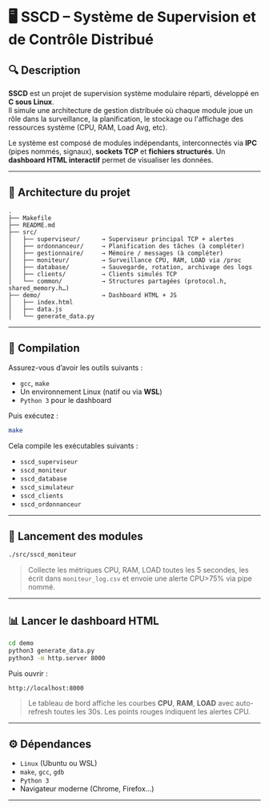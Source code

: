 # 🖥️ SSCD – Système de Supervision et de Contrôle Distribué

## 🔍 Description

**SSCD** est un projet de supervision système modulaire réparti, développé en **C sous Linux**.  
Il simule une architecture de gestion distribuée où chaque module joue un rôle dans la surveillance, la planification, le stockage ou l'affichage des ressources système (CPU, RAM, Load Avg, etc).

Le système est composé de modules indépendants, interconnectés via **IPC** (pipes nommés, signaux), **sockets TCP** et **fichiers structurés**. Un **dashboard HTML interactif** permet de visualiser les données.

---

## 🧱 Architecture du projet

```plaintext
.
├── Makefile
├── README.md
├── src/
│   ├── superviseur/      → Superviseur principal TCP + alertes
│   ├── ordonnanceur/     → Planification des tâches (à compléter)
│   ├── gestionnaire/     → Mémoire / messages (à compléter)
│   ├── moniteur/         → Surveillance CPU, RAM, LOAD via /proc
│   ├── database/         → Sauvegarde, rotation, archivage des logs
│   ├── clients/          → Clients simulés TCP
│   └── common/           → Structures partagées (protocol.h, shared_memory.h…)
├── demo/                 → Dashboard HTML + JS
│   ├── index.html
│   ├── data.js
│   └── generate_data.py
```

---

## 🔧 Compilation

Assurez-vous d’avoir les outils suivants :

- `gcc`, `make`
- Un environnement Linux (natif ou via **WSL**)
- `Python 3` pour le dashboard

Puis exécutez :

```bash
make
```

Cela compile les exécutables suivants :

- `sscd_superviseur`
- `sscd_moniteur`
- `sscd_database`
- `sscd_simulateur`
- `sscd_clients`
- `sscd_ordonnanceur`

---

## 🚀 Lancement des modules

```bash
./src/sscd_moniteur
```

> Collecte les métriques CPU, RAM, LOAD toutes les 5 secondes, les écrit dans `moniteur_log.csv` et envoie une alerte CPU>75% via pipe nommé.

---

## 📊 Lancer le dashboard HTML

```bash
cd demo
python3 generate_data.py
python3 -m http.server 8000
```

Puis ouvrir :

```
http://localhost:8000
```

> Le tableau de bord affiche les courbes **CPU**, **RAM**, **LOAD** avec auto-refresh toutes les 30s. Les points rouges indiquent les alertes CPU.

---

## ⚙️ Dépendances

- `Linux` (Ubuntu ou WSL)
- `make`, `gcc`, `gdb`
- `Python 3`
- Navigateur moderne (Chrome, Firefox…)

---
